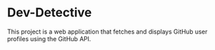 # Dev-Detective
This project is a web application that fetches and displays GitHub user profiles using the GitHub API.
